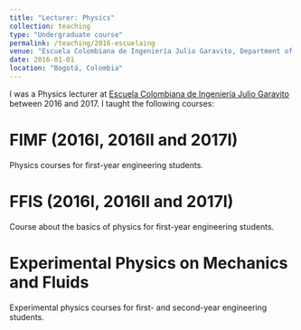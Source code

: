 ```yaml
---
title: "Lecturer: Physics"
collection: teaching
type: "Undergraduate course"
permalink: /teaching/2016-escuelaing
venue: "Escuela Colombiana de Ingeniería Julio Garavito, Department of Natural Sciences"
date: 2016-01-01
location: "Bogotá, Colombia"
---
```


I was a Physics lecturer at [Escuela Colombiana de Ingeniería Julio Garavito](https://www.escuelaing.edu.co/es/) between 2016 and 2017. I taught the following courses:


FIMF (2016I, 2016II and 2017I)
======
Physics courses for first-year engineering students.

FFIS (2016I, 2016II and 2017I)
======
Course about the basics of physics for first-year engineering students.

Experimental Physics on Mechanics and Fluids
======
Experimental physics courses for first- and second-year engineering students.
